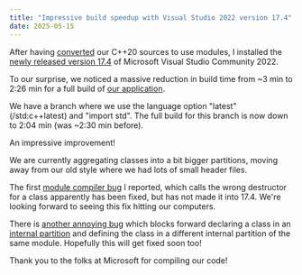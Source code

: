 ```yaml
---
title: "Impressive build speedup with Visual Studio 2022 version 17.4"
date: 2025-05-15
---
```


After having [converted](https://abuehl.github.io/2025/03/24/converting-to-modules.html) our C++20 sources to use modules, I installed the [newly released version 17.4](https://devblogs.microsoft.com/cppblog/c-language-updates-in-msvc-in-visual-studio-2022-17-14/) of Microsoft Visual Studio Community 2022.

To our surprise, we noticed a massive reduction in build time from ~3 min to 2:26 min for a full build of [our application](https://cadifra.com/).

We have a branch where we use the language option "latest" (/std:c++latest) and  "import std". The full build for this branch is now down to 2:04 min (was ~2:30 min before).

An impressive improvement!

We are currently aggregating classes into a bit bigger partitions, moving away from our old style where we had lots of small header files.

The first [module compiler bug](https://developercommunity.visualstudio.com/t/Compiler-uses-non-exported-class-definit/10863347) I reported, which calls the wrong destructor for a class apparently has been fixed, but has not made it into 17.4. We're looking forward to seeing this fix hitting our computers.

There is [another annoying bug](https://developercommunity.visualstudio.com/t/Cannot-forward-declare-class-in-internal/10901595) which blocks forward declaring a class in an [internal partition](https://learn.microsoft.com/en-us/cpp/build/reference/internal-partition?view=msvc-170) and defining the class in a different internal partition of the same module. Hopefully this will get fixed soon too!

Thank you to the folks at Microsoft for compiling our code! 

